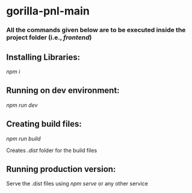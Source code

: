 ﻿# gorilla-pnl-main

### All the commands given below are to be executed inside the project folder (i.e., *frontend*)

## Installing Libraries:
*npm i*

## Running on dev environment: 
*npm run dev*

## Creating build files:
*npm run build*

Creates *.dist* folder for the build files

## Running production version:
Serve the .dist files using *npm serve* or any other service 
